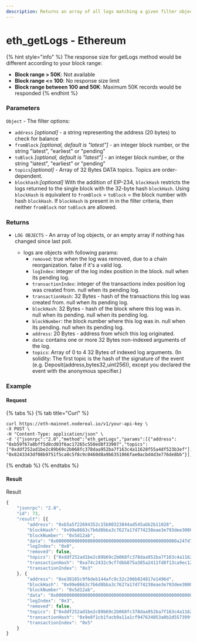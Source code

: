 ```yaml
---
description: Returns an array of all logs matching a given filter object.
---
```


# eth\_getLogs - Ethereum

{% hint style="info" %}
The response size for getLogs method would be different according to your block range:

* **Block range > 50K**: Not available
* **Block range <= 100**: No response size limit
* **Block range between 100 and 50K**: Maximum 50K records would be responded
{% endhint %}

### Parameters

`Object` - The filter options:

* `address` _\[optional]_ - a string representing the address (20 bytes) to check for balance
* `fromBlock` _\[optional, default is "latest"]_ - an integer block number, or the string "latest", "earliest" or "pending"
* `toBlock` _\[optional, default is "latest"]_ - an integer block number, or the string "latest", "earliest" or "pending"
* `topics`_\[optional]_ - Array of 32 Bytes DATA topics. Topics are order-dependent.
* `blockhash`:_\[optional]_ With the addition of EIP-234, `blockHash` restricts the logs returned to the single block with the 32-byte hash `blockHash`. Using `blockHash` is equivalent to `fromBlock` = `toBlock` = the block number with hash `blockHash`. If `blockHash` is present in in the filter criteria, then neither `fromBlock` nor `toBlock` are allowed.

### Returns

*   `LOG OBJECTS` - An array of log objects, or an empty array if nothing has changed since last poll.

    * logs are objects with following params:
      * `removed`: true when the log was removed, due to a chain reorganization. false if it's a valid log.
      * `logIndex`: integer of the log index position in the block. null when its pending log.
      * `transactionIndex`: integer of the transactions index position log was created from. null when its pending log.
      * `transactionHash`: 32 Bytes - hash of the transactions this log was created from. null when its pending log.
      * `blockHash`: 32 Bytes - hash of the block where this log was in. null when its pending. null when its pending log.
      * `blockNumber`: the block number where this log was in. null when its pending. null when its pending log.
      * `address`: 20 Bytes - address from which this log originated.
      * `data`: contains one or more 32 Bytes non-indexed arguments of the log.
      * `topics`: Array of 0 to 4 32 Bytes of indexed log arguments. (In solidity: The first topic is the hash of the signature of the event (e.g. Deposit(address,bytes32,uint256)), except you declared the event with the anonymous specifier.)

    ###

### Example

#### Request

{% tabs %}
{% tab title="Curl" %}


```
curl https://eth-mainnet.nodereal.io/v1/your-api-key \
-X POST \
-H "Content-Type: application/json" \
-d '{"jsonrpc":"2.0","method":"eth_getLogs","params":[{"address": "0xb59f67a8bff5d8cd03f6ac17265c550ed8f33907","topics": ["0xddf252ad1be2c89b69c2b068fc378daa952ba7f163c4a11628f55a4df523b3ef"],"blockHash": "0x8243343df08b9751f5ca0c5f8c9c0460d8a9b6351066fae0acbd4d3e776de8bb"}],"id":0}'
```
{% endtab %}
{% endtabs %}

#### Result

Result

```javascript
{
    "jsonrpc": "2.0",
    "id": 73,
    "result": [{
        "address": "0xb5a5f22694352c15b00323844ad545abb2b11028",
        "blockHash": "0x99e8663c7b6d8bba3c7627a17d774238eae3e793dee30008debb2699666657de",
        "blockNumber": "0x5d12ab",
        "data": "0x0000000000000000000000000000000000000000000000a247d7a2955b61d000",
        "logIndex": "0x0",
        "removed": false,
        "topics": ["0xddf252ad1be2c89b69c2b068fc378daa952ba7f163c4a11628f55a4df523b3ef", "0x000000000000000000000000bdc0afe57b8e9468aa95396da2ab2063e595f37e", "0x0000000000000000000000007503e090dc2b64a88f034fb45e247cbd82b8741e"],
        "transactionHash": "0xa74c2432c9cf7dbb875a385a2411fd8f13ca9ec12216864b1a1ead3c99de99cd",
        "transactionIndex": "0x3"
    }, {
        "address": "0xe38165c9f6deb144afc9c32c206b024817e1496d",
        "blockHash": "0x99e8663c7b6d8bba3c7627a17d774238eae3e793dee30008debb2699666657de",
        "blockNumber": "0x5d12ab",
        "data": "0x0000000000000000000000000000000000000000000000000000000025c6b720",
        "logIndex": "0x3",
        "removed": false,
        "topics": ["0xddf252ad1be2c89b69c2b068fc378daa952ba7f163c4a11628f55a4df523b3ef", "0x00000000000000000000000080e73e47173b2d00b531bf83bc39e710157125c3", "0x0000000000000000000000008f6cc93795969e5bbbf07c66dfee7d41ad24f1ef"],
        "transactionHash": "0x9e8f1cb1facb9a11a1cf947634053a0b2d557399f926b12127aa10497a2f0153",
        "transactionIndex": "0x5"
    }
}
```

###

